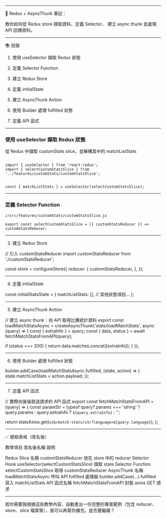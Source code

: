 
---

📘 Redux + AsyncThunk 筆記：

教你如何從 Redux store 擷取資料、定義 Selector、
建立 async thunk 並處理 API 回傳資料。

---

📚 目錄

1. 使用 useSelector 擷取 Redux 狀態
2. 定義 Selector Function
3. 建立 Redux Store


4. 定義 initialState


5. 建立 AsyncThunk Action


6. 使用 Builder 處理 fulfilled 狀態


7. 定義 API 函式




---
### 使用 useSelector 擷取 Redux 狀態

從 Redux 中擷取 customStats slice，並解構其中的 matchListStats
```

import { useSelector } from 'react-redux';
import { selectCustomStatsSlice } from '../features/customStats/customStatsSlice';


const { matchListStats } = useSelector(selectCustomStatsSlice);
```

---
### 定義 Selector Function
```
//src/features/customStats/customStatsSlice.js

export const selectCustomStatsSlice = ({ customStatsReducer }) => customStatsReducer;

```
 


---

3. 建立 Redux Store

// 引入 customStatsReducer
import customStatsReducer from './customStatsReducer';

const store = configureStore({
  reducer: {
    customStatsReducer,
  },
});


---

4. 定義 initialState

const initialStatsState = {
  matchListStats: [],
  // 其他狀態項目...
};


---

5. 建立 AsyncThunk Action

// 建立 async thunk：向 API 取得比賽統計資料
export const loadMatchStatsAsync = createAsyncThunk('stats/loadMatchStats', async (query) => {
  const { extraInfo } = query;
  const { data, status } = await fetchMatchStatsFromAPI(query);

  if (status === 200) {
    return data.matches.concat([extraInfo]);
  }
});


---

6. 使用 Builder 處理 fulfilled 狀態

builder.addCase(loadMatchStatsAsync.fulfilled, (state, action) => {
  state.matchListStats = action.payload;
});


---

7. 定義 API 函式

// 實際向後端發送請求的 API 函式
export const fetchMatchStatsFromAPI = (query) => {
  const paramStr = typeof query?.params === 'string'
    ? query.params
    : query.extraInfo
      ? `${query.extraInfo}`
      : '';

  return statsAxios.get(`vsb/match-stats/v3/?language=${query.language}`);
};


---

✅ 總結表格（改名後）

教學項目	改名後名稱	說明

Redux Slice 名稱	customStatsReducer	放在 store 中的 reducer
Selector Hook	useSelector(selectCustomStatsSlice)	擷取 state
Selector Function	selectCustomStatsSlice	取得 customStatsReducer
AsyncThunk 名稱	loadMatchStatsAsync	呼叫 API
fulfilled 處理器	builder.addCase(...).fulfilled	寫入 matchListStats
API 函式名稱	fetchMatchStatsFromAPI	封裝 axios GET 請求



---

若你需要我根據這些教學內容，自動產出一份完整的專案範例（包含 reducer、store、slice 檔案等），我可以再幫你擴充。是否要繼續？

